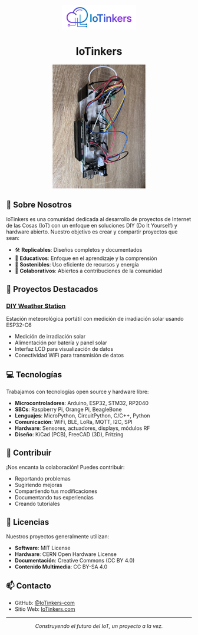 <div align="center">
  <img src="logo-IoTinkers.jpg" width="200px" alt="IoTinkers Logo">
  <h1>IoTinkers</h1>
</div>

<div align="center">
  <img src="https://raw.githubusercontent.com/IoTinkers-com/diy-weather-station/main/IMG_5276.JPEG" width="50%" alt="IoTinkers Project Example">
</div>

## 🌟 Sobre Nosotros

IoTinkers es una comunidad dedicada al desarrollo de proyectos de Internet de las Cosas (IoT) con un enfoque en soluciones DIY (Do It Yourself) y hardware abierto. Nuestro objetivo es crear y compartir proyectos que sean:

- 🛠️ **Replicables**: Diseños completos y documentados
- 📖 **Educativos**: Enfoque en el aprendizaje y la comprensión
- 🌱 **Sostenibles**: Uso eficiente de recursos y energía
- 🤝 **Colaborativos**: Abiertos a contribuciones de la comunidad

## 🔧 Proyectos Destacados

### [DIY Weather Station](https://github.com/IoTinkers-com/diy-weather-station)
Estación meteorológica portátil con medición de irradiación solar usando ESP32-C6
- Medición de irradiación solar
- Alimentación por batería y panel solar
- Interfaz LCD para visualización de datos
- Conectividad WiFi para transmisión de datos

## 💻 Tecnologías

Trabajamos con tecnologías open source y hardware libre:
- **Microcontroladores**: Arduino, ESP32, STM32, RP2040
- **SBCs**: Raspberry Pi, Orange Pi, BeagleBone
- **Lenguajes**: MicroPython, CircuitPython, C/C++, Python
- **Comunicación**: WiFi, BLE, LoRa, MQTT, I2C, SPI
- **Hardware**: Sensores, actuadores, displays, módulos RF
- **Diseño**: KiCad (PCB), FreeCAD (3D), Fritzing

## 🤝 Contribuir

¡Nos encanta la colaboración! Puedes contribuir:
- Reportando problemas
- Sugiriendo mejoras
- Compartiendo tus modificaciones
- Documentando tus experiencias
- Creando tutoriales

## 📜 Licencias

Nuestros proyectos generalmente utilizan:
- **Software**: MIT License
- **Hardware**: CERN Open Hardware License
- **Documentación**: Creative Commons (CC BY 4.0)
- **Contenido Multimedia**: CC BY-SA 4.0

## 📫 Contacto

- GitHub: [@IoTinkers-com](https://github.com/IoTinkers-com)
- Sitio Web: [IoTinkers.com](https://IoTinkers.com)

---

<div align="center">
  <i>Construyendo el futuro del IoT, un proyecto a la vez.</i>
</div>
